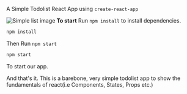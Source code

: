 A Simple Todolist React App using `create-react-app`

![Simple list image](https://i.imgur.com/Ti3QGmI.png)
__To start__
Run `npm install` to install dependencies.
```bash
npm install
```
Then Run `npm start`
```bash
npm start
```
To start our app.

And that's it. 
This is a barebone, very simple todolist app to show
the fundamentals of react(i.e Components, States, Props etc.)
